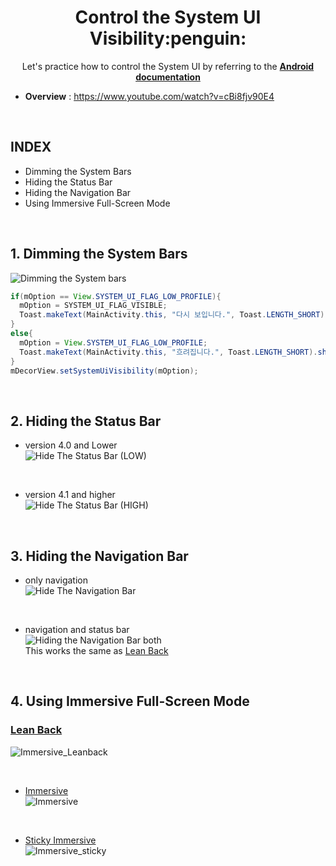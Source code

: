 <h1 align="center">Control the System UI Visibility:penguin:</h1>

<p align="center">Let's practice how to control the System UI by referring to the <b><a href="https://developer.android.com/training/system-ui">Android documentation</a></b></p>
  
 

- **Overview** : https://www.youtube.com/watch?v=cBi8fjv90E4 

<br/>

INDEX
-----
- Dimming the System Bars
- Hiding the Status Bar
- Hiding the Navigation Bar
- Using Immersive Full-Screen Mode

<br/>

## 1. Dimming the System Bars

![Dimming the System bars](https://user-images.githubusercontent.com/25583321/72768168-d2766b80-3c39-11ea-8a34-9b35e3a3938f.gif)
```Java
if(mOption == View.SYSTEM_UI_FLAG_LOW_PROFILE){
  mOption = SYSTEM_UI_FLAG_VISIBLE;
  Toast.makeText(MainActivity.this, "다시 보입니다.", Toast.LENGTH_SHORT).show();
}
else{
  mOption = View.SYSTEM_UI_FLAG_LOW_PROFILE;
  Toast.makeText(MainActivity.this, "흐려집니다.", Toast.LENGTH_SHORT).show();
}
mDecorView.setSystemUiVisibility(mOption);
```
<br/>

## 2. Hiding the Status Bar
- version 4.0 and Lower<br/>
![Hide The Status Bar (LOW)](https://user-images.githubusercontent.com/25583321/72768422-c63ede00-3c3a-11ea-9346-7cc2b7422556.gif)

<br/>

- version 4.1 and higher<br/>
![Hide The Status Bar (HIGH)](https://user-images.githubusercontent.com/25583321/72768445-d5259080-3c3a-11ea-95ca-a70c3f4d409c.gif)

<br/>

## 3. Hiding the Navigation Bar
- only navigation<br/>
![Hide The Navigation Bar](https://user-images.githubusercontent.com/25583321/72768382-95f73f80-3c3a-11ea-96ad-a9a4598c7426.gif)

<br/>

- navigation and status bar<br/>
![Hiding the Navigation Bar both](https://user-images.githubusercontent.com/25583321/72768388-9ee81100-3c3a-11ea-849e-0b7929a68ba9.gif)<br/>
This works the same as [Lean Back](https://developer.android.com/training/system-ui/immersive.html#leanback)

<br/>

## 4. Using Immersive Full-Screen Mode
### [Lean Back](https://developer.android.com/training/system-ui/immersive.html#leanback) <br/>
![Immersive_Leanback](https://user-images.githubusercontent.com/25583321/72768522-000fe480-3c3b-11ea-9887-0f8c2490e59f.gif)

<br/>

- [Immersive](https://developer.android.com/training/system-ui/immersive.html#immersive) <br/>
![Immersive](https://user-images.githubusercontent.com/25583321/72768503-f2f2f580-3c3a-11ea-9b35-de79a33541cd.gif)

<br/>

- [Sticky Immersive](https://developer.android.com/training/system-ui/immersive.html#sticky-immersive) <br/>
![Immersive_sticky](https://user-images.githubusercontent.com/25583321/72768530-0736f280-3c3b-11ea-9cef-45a2e6906915.gif)
